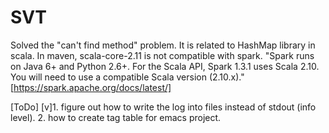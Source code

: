 # SVT
Solved the "can't find method" problem. It is related to HashMap library in scala. In maven, scala-core-2.11 is not compatible with spark. "Spark runs on Java 6+ and Python 2.6+. For the Scala API, Spark 1.3.1 uses Scala 2.10. You will need to use a compatible Scala version (2.10.x)."[https://spark.apache.org/docs/latest/]

[ToDo]
[v]1. figure out how to write the log into files instead of stdout (info level).
2. how to create tag table for emacs project.
